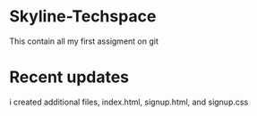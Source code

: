 # Skyline-Techspace
This contain all my first assigment on git

# Recent updates
i created additional files, index.html, signup.html, and signup.css